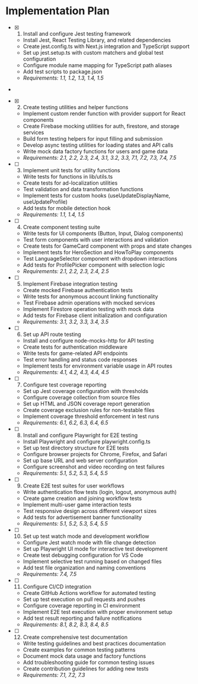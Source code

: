 # Implementation Plan

- [x] 1. Install and configure Jest testing framework
  - Install Jest, React Testing Library, and related dependencies
  - Create jest.config.ts with Next.js integration and TypeScript support
  - Set up jest.setup.ts with custom matchers and global test configuration
  - Configure module name mapping for TypeScript path aliases
  - Add test scripts to package.json
  - _Requirements: 1.1, 1.2, 1.3, 1.4, 1.5_

-

- [x] 2. Create testing utilities and helper functions
  - Implement custom render function with provider support for React components
  - Create Firebase mocking utilities for auth, firestore, and storage services
  - Build form testing helpers for input filling and submission
  - Develop async testing utilities for loading states and API calls
  - Write mock data factory functions for users and game data
  - _Requirements: 2.1, 2.2, 2.3, 2.4, 3.1, 3.2, 3.3, 7.1, 7.2, 7.3, 7.4, 7.5_

- [ ] 3. Implement unit tests for utility functions
  - Write tests for functions in lib/utils.ts
  - Create tests for ad-localization utilities
  - Test validation and data transformation functions
  - Implement tests for custom hooks (useUpdateDisplayName, useUpdateProfile)
  - Add tests for mobile detection hook
  - _Requirements: 1.1, 1.4, 1.5_

- [ ] 4. Create component testing suite
  - Write tests for UI components (Button, Input, Dialog components)
  - Test form components with user interactions and validation
  - Create tests for GameCard component with props and state changes
  - Implement tests for HeroSection and HowToPlay components
  - Test LanguageSelector component with dropdown interactions
  - Add tests for ProfilePicker component with selection logic
  - _Requirements: 2.1, 2.2, 2.3, 2.4, 2.5_

- [ ] 5. Implement Firebase integration testing
  - Create mocked Firebase authentication tests
  - Write tests for anonymous account linking functionality
  - Test Firebase admin operations with mocked services
  - Implement Firestore operation testing with mock data
  - Add tests for Firebase client initialization and configuration
  - _Requirements: 3.1, 3.2, 3.3, 3.4, 3.5_

- [ ] 6. Set up API route testing
  - Install and configure node-mocks-http for API testing
  - Create tests for authentication middleware
  - Write tests for game-related API endpoints
  - Test error handling and status code responses
  - Implement tests for environment variable usage in API routes
  - _Requirements: 4.1, 4.2, 4.3, 4.4, 4.5_

- [ ] 7. Configure test coverage reporting
  - Set up Jest coverage configuration with thresholds
  - Configure coverage collection from source files
  - Set up HTML and JSON coverage report generation
  - Create coverage exclusion rules for non-testable files
  - Implement coverage threshold enforcement in test runs
  - _Requirements: 6.1, 6.2, 6.3, 6.4, 6.5_

- [ ] 8. Install and configure Playwright for E2E testing
  - Install Playwright and configure playwright.config.ts
  - Set up test directory structure for E2E tests
  - Configure browser projects for Chrome, Firefox, and Safari
  - Set up base URL and web server configuration
  - Configure screenshot and video recording on test failures
  - _Requirements: 5.1, 5.2, 5.3, 5.4, 5.5_

- [ ] 9. Create E2E test suites for user workflows
  - Write authentication flow tests (login, logout, anonymous auth)
  - Create game creation and joining workflow tests
  - Implement multi-user game interaction tests
  - Test responsive design across different viewport sizes
  - Add tests for advertisement banner functionality
  - _Requirements: 5.1, 5.2, 5.3, 5.4, 5.5_

- [ ] 10. Set up test watch mode and development workflow
  - Configure Jest watch mode with file change detection
  - Set up Playwright UI mode for interactive test development
  - Create test debugging configuration for VS Code
  - Implement selective test running based on changed files
  - Add test file organization and naming conventions
  - _Requirements: 7.4, 7.5_

- [ ] 11. Configure CI/CD integration
  - Create GitHub Actions workflow for automated testing
  - Set up test execution on pull requests and pushes
  - Configure coverage reporting in CI environment
  - Implement E2E test execution with proper environment setup
  - Add test result reporting and failure notifications
  - _Requirements: 8.1, 8.2, 8.3, 8.4, 8.5_

- [ ] 12. Create comprehensive test documentation
  - Write testing guidelines and best practices documentation
  - Create examples for common testing patterns
  - Document mock data usage and factory functions
  - Add troubleshooting guide for common testing issues
  - Create contribution guidelines for adding new tests
  - _Requirements: 7.1, 7.2, 7.3_
